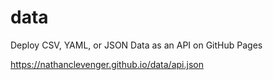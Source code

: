 # data
Deploy CSV, YAML, or JSON Data as an API on GitHub Pages

<https://nathanclevenger.github.io/data/api.json>
